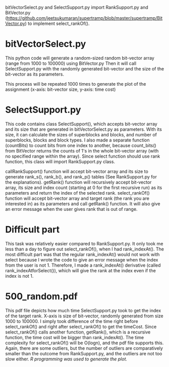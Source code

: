 bitVectorSelect.py and SelectSupport.py import RankSupport.py and BitVector.py (https://github.com/jeetsukumaran/supertramp/blob/master/supertramp/BitVector.py) to implement select_rankOf().

# bitVectorSelect.py

This python code will generate a random-sized random bit-vector array (range from 1000 to 100000) using BitVector.py Then it will call SelectSupport.py with the randomly generated bit-vector and the size of the bit-vector as its parameters.

This process will be repeated 1000 times to generate the plot of the assignment (x-axis: bit-vector size, y-axis: time cost)

# SelectSupport.py

This code contains class SelectSupport(), which accepts bit-vector array and its size that are generated in bitVectorSelect.py as parameters. With its size, it can calculate the sizes of superblocks and blocks, and number of superblocks, blocks and block types. I also made a separate function (countBits) to count bits from one index to another, because count_bits() from BitVector returns the counts of 1's in the whole bit-vector array (with no specified range within the array). Since select function should use rank function, this class will import RankSupport.py class. 

callRankSupport() function will accept bit-vector array and its size to generate rank_s(), rank_b(), and rank_p() tables (See RankSupport.py for the explanations). 
getRank() function will recursively accept bit-vector array, its size and index count (starting at 0 for the first recursive run) as its parameters and return the index of the selected rank. 
select_rankOf() function will accept bit-vector array and target rank (the rank you are interested in) as its parameters and call getRank() function. It will also give an error message when the user gives rank that is out of range. 

# Difficult part

This task was relatively easier compared to RankSupport.py. It only took me less than a day to figure out select_rankOf(), when I had rank_indexAt(). The most difficult part was that the regular rank_indexAt() would not work with select because I wrote the code to give an error message when the index from the user is not 1. Therefore, I made a rank_indexAt() derivative (called rank_indexAtforSelect()), which will give the rank at the index even if the index is not 1. 

# 500_random.pdf

This pdf file depicts how much time SelectSupport.py took to get the index of the target rank. X-axis is size of bit-vector, randomly generated from size 1000 to 100000. I simply took difference of the time right before select_rankOf() and right after select_rankOf() to get the timeCost. Since select_rankOf() calls another function, getRank(), which is a recursive function, the time cost will be bigger than rank_indexAt(). The time complexity for select_rankOf() will be O(logn), and the pdf file supports this. Again, there are some outliers, but the number of outliers are comparatively smaller than the outcome from RankSupport.py, and the outliers are not too slow either. 
*R programming was used to generate the plot.*

